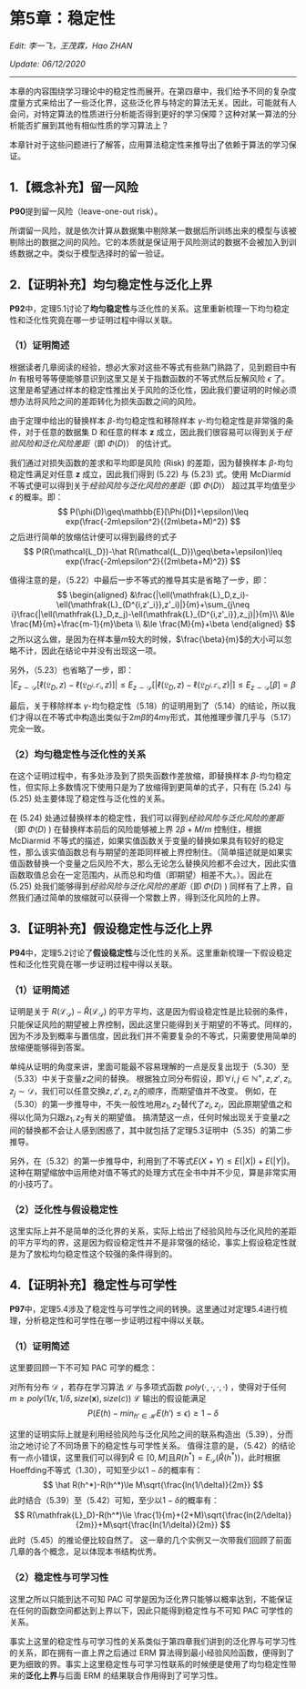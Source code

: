 # 第5章：稳定性

*Edit: 李一飞，王茂霖，Hao ZHAN*

*Update: 06/12/2020*

---

本章的内容围绕学习理论中的稳定性而展开。在第四章中，我们给予不同的复杂度度量方式来给出了一些泛化界，这些泛化界与特定的算法无关。因此，可能就有人会问，对特定算法的性质进行分析能否得到更好的学习保障？这种对某一算法的分析能否扩展到其他有相似性质的学习算法上？

本章针对于这些问题进行了解答，应用算法稳定性来推导出了依赖于算法的学习保证。



## 1.【概念补充】留一风险

**P90**提到留一风险（leave-one-out risk）。

所谓留一风险，就是依次计算从数据集中剔除某一数据后所训练出来的模型与该被剔除出的数据之间的风险。它的本质就是保证用于风险测试的数据不会被加入到训练数据之中。类似于模型选择时的留一验证。



## 2.【证明补充】均匀稳定性与泛化上界

**P92**中，定理5.1讨论了**均匀稳定性**与泛化性的关系。这里重新梳理一下均匀稳定性和泛化性究竟在哪一步证明过程中得以关联。

### （1）证明简述

根据读者几章阅读的经验，想必大家对这些不等式有些熟门熟路了，见到题目中有 $ln$ 有根号等等便能够意识到这里又是关于指数函数的不等式然后反解风险 $\epsilon$ 了。这里是希望通过样本的稳定性推出关于风险的泛化性，因此我们要证明的时候必须想办法将风险之间的差距转化为损失函数之间的风险。

由于定理中给出的替换样本 $\beta$-均匀稳定性和移除样本 $\gamma$-均匀稳定性是非常强的条件，对于任意的数据集 D 和任意的样本 **z** 成立，因此我们很容易可以得到关于*经验风险和泛化风险差距*（即 $\Phi(D)$） 的估计式。

我们通过对损失函数的差求和平均即是风险 (Risk) 的差距，因为替换样本 $\beta$-均匀稳定性满足对任意 **z** 成立，因此我们得到 (5.22) 与 (5.23) 式。使用 McDiarmid 不等式便可以得到关于*经验风险与泛化风险的差距*（即 $\Phi(D)$） 超过其平均值至少 $\epsilon$ 的概率。即：
$$
P(\phi(D)\geq\mathbb{E}[\Phi(D)]+\epsilon)\leq exp(\frac{-2m\epsilon^2}{(2m\beta+M)^2})
$$
之后进行简单的放缩估计便可以得到最终的式子
$$
P(R(\mathcal{L_D})-\hat R(\mathcal{L_D})\geq\beta+\epsilon)\leq exp(\frac{-2m\epsilon^2}{(2m\beta+M)^2})
$$

值得注意的是，（5.22）中最后一步不等式的推导其实是省略了一步，即：
$$
\begin{aligned}
&\frac{|\ell(\mathfrak{L}_D,z_i)-\ell(\mathfrak{L}_{D^{i,z'_i}},z'_i)|}{m}+\sum_{j\neq i}\frac{|\ell(\mathfrak{L}_D,z_j)-\ell(\mathfrak{L}_{D^{i,z'_i}},z_j)|}{m}\\
&\le \frac{M}{m}+\frac{m-1}{m}\beta \\
&\le \frac{M}{m}+\beta
\end{aligned}
$$
之所以这么做，是因为在样本量$m$较大的时候，$\frac{\beta}{m}$的大小可以忽略不计，因此在结论中并没有出现这一项。

另外，（5.23）也省略了一步，即：
$$
|E_{z\sim\mathcal{D}}[\ell(\mathfrak{L}_D,z)-\ell(\mathfrak{L}_{D^{i,z'_i}},z)]|\le E_{z\sim\mathcal{D}}[|\ell(\mathfrak{L}_D,z)-\ell(\mathfrak{L}_{D^{i,z'_i}},z)|]\le E_{z\sim\mathcal{D}}[\beta]=\beta
$$

最后，关于移除样本 $\gamma$-均匀稳定性（5.18）的证明用到了（5.14）的结论，所以我们才得以在不等式中构造出类似于$2m\beta$的$4m\gamma$形式，其他推理步骤几乎与（5.17）完全一致。

### （2）均匀稳定性与泛化性的关系

在这个证明过程中，有多处涉及到了损失函数作差放缩，即替换样本 $\beta$-均匀稳定性，但实际上多数情况下使用只是为了放缩得到更简单的式子，只有在 (5.24) 与 (5.25) 处主要体现了稳定性与泛化性的关系。

在 (5.24) 处通过替换样本的稳定性，我们可以得到*经验风险与泛化风险的差距*（即 $\Phi(D)$ ) 在替换样本前后的风险能够被上界 $2\beta+M/m$ 控制住，根据 McDiarmid 不等式的描述，如果实值函数关于变量的替换如果具有较好的稳定性，那么该实值函数总有与期望的差距同样被上界控制住。（简单描述就是如果实值函数替换一个变量之后风险不大，那么无论怎么替换风险都不会过大，因此实值函数取值总会在一定范围内，从而总和均值（即期望）相差不大。）。因此在 (5.25) 处我们能够得到*经验风险与泛化风险的差距*（即 $\Phi(D)$ ) 同样有了上界，自然我们通过简单的放缩就可以获得一个常数上界，得到泛化风险的上界。



## 3.【证明补充】假设稳定性与泛化上界

**P94**中，定理5.2讨论了**假设稳定性**与泛化性的关系。这里重新梳理一下假设稳定性和泛化性究竟在哪一步证明过程中得以关联。

### （1）证明简述

证明是关于 $R(\mathcal{L_D})-\hat R(\mathcal{L_D})$ 的平方平均，这是因为假设稳定性是比较弱的条件，只能保证风险的期望被上界控制，因此这里只能得到关于期望的不等式。同样的，因为不涉及到概率与置信度，因此我们并不需要复杂的不等式，只需要使用简单的放缩便能够得到答案。

单纯从证明的角度来讲，里面可能最不容易理解的一点是反复出现于（5.30）至（5.33）中关于变量$z$之间的替换。
根据独立同分布假设，即$\forall i,j\in \mathbb{N}^+,z,z',z_i,z_j\sim\mathcal{D}$，我们可以任意交换$z,z',z_i,z_j$的顺序，而期望值并不改变。
例如，在（5.30）的第一步推导中，不失一般性地用$z_1,z_2$替代了$z_i,z_j$，因此原期望值之和得以化简为只跟$z_1,z_2$有关的期望值。
搞清楚这一点，任何时候出现关于变量$z$之间的替换都不会让人感到困惑了，其中就包括了定理5.3证明中（5.35）的第二步推导。

另外，在（5.32）的第一步推导中，利用到了不等式$E(X+Y)\le E(|X|)+E(|Y|)$。这种在期望缩放中运用绝对值不等式的处理方式在全书中并不少见，算是非常实用的小技巧了。

### （2）泛化性与假设稳定性

这里实际上并不是简单的泛化界的关系，实际上给出了经验风险与泛化风险的差距的平方平均的界，这是因为假设稳定性并不是非常强的结论，事实上假设稳定性就是为了放松均匀稳定性这个较强的条件得到的。



## 4.【证明补充】稳定性与可学性

**P97**中，定理5.4涉及了稳定性与可学性之间的转换。这里通过对定理5.4进行梳理，分析稳定性和可学性在哪一步证明过程中得以关联。

### （1）证明简述

这里要回顾一下不可知 PAC 可学的概念：

对所有分布 $\mathcal{D}$ ，若存在学习算法 $\mathcal{L}$ 与多项式函数 $poly(\cdot,\cdot,\cdot,\cdot)$ ，使得对于任何 $m\geq poly(1/\epsilon,1/\delta,size(\mathbf{x}),size(c))$ $\mathcal{L}$ 输出的假设能满足
$$
   	P\big(E(h)-min_{h'\in\mathcal{H}}E(h')\leq\epsilon\big)\geq1-\delta
$$

这里的证明实际上就是利用经验风险与泛化风险之间的联系构造出（5.39），分而治之地讨论了不同场景下的稳定性与可学性关系。
值得注意的是，（5.42）的结论有一点小错误，这里我们可以得到$\hat R \in [0,M]$且$R(h^*)=E_{\mathcal{D}}(\hat R(h^*))$，此时根据Hoeffding不等式（1.30），可知至少以$1-\delta$的概率有：
$$
\hat R(h^*)-R(h^*)\le M\sqrt{\frac{ln(1/\delta)}{2m}}
$$
此时结合（5.39）至（5.42）可知，至少以$1-\delta$的概率有：
$$
R(\mathfrak{L}_D)-R(h^*)\le \frac{1}{m}+(2+M)\sqrt{\frac{ln(2/\delta)}{2m}}+M\sqrt{\frac{ln(1/\delta)}{2m}}
$$
此时（5.45）的推论便比较自然了。
这一章的几个实例又一次带我们回顾了前面几章的各个概念，足以体现本书结构优秀。

### （2）稳定性与可学习性

这里之所以只能到达不可知 PAC 可学是因为泛化界只能够以概率达到，不能保证在任何的函数空间都达到上界以下，因此只能得到稳定性与不可知 PAC 可学性的关系。

事实上这里的稳定性与可学习性的关系类似于第四章我们讲到的泛化界与可学习性的关系，即在拥有一直上界之后通过 ERM 算法得到最小经验风险函数，便得到了更为细致的界。事实上这里稳定性与可学习性联系的时候便是使用了均匀稳定性带来的**泛化上界**与后面 ERM 的结果联合作用得到了可学习性。



